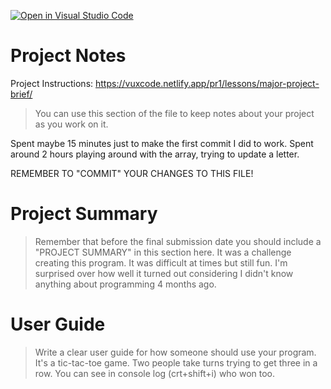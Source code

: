 [![Open in Visual Studio Code](https://classroom.github.com/assets/open-in-vscode-f059dc9a6f8d3a56e377f745f24479a46679e63a5d9fe6f495e02850cd0d8118.svg)](https://classroom.github.com/online_ide?assignment_repo_id=6107511&assignment_repo_type=AssignmentRepo)
# Project Notes

Project Instructions: https://vuxcode.netlify.app/pr1/lessons/major-project-brief/

> You can use this section of the file to keep notes about your project as you work on it.

Spent maybe 15 minutes just to make the first commit I did to work.
Spent around 2 hours playing around with the array, trying to update a letter.

REMEMBER TO "COMMIT" YOUR CHANGES TO THIS FILE!

# Project Summary

> Remember that before the final submission date you should include a "PROJECT SUMMARY" in this section here. 
It was a challenge creating this program. It was difficult at times but still fun. I'm surprised over how well it turned out considering I didn't know anything about programming 4 months ago.

# User Guide

> Write a clear user guide for how someone should use your program.
It's a tic-tac-toe game. Two people take turns trying to get three in a row. You can see in console log (crt+shift+i) who won too.
